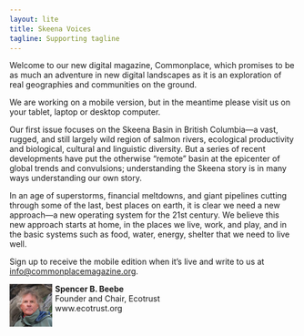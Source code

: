 ```yaml
---
layout: lite
title: Skeena Voices
tagline: Supporting tagline
---
```



Welcome to our new digital magazine, Commonplace, which promises to be as much an adventure in new digital landscapes as it is an exploration of real geographies and communities on the ground. 

We are working on a mobile version, but in the meantime please visit us on your tablet, laptop or desktop computer.

Our first issue focuses on the Skeena Basin in British Columbia—a vast, rugged, and still largely wild region of salmon rivers, ecological productivity and biological, cultural and linguistic diversity. But a series of recent developments have put the otherwise “remote” basin at the epicenter of global trends and convulsions; understanding the Skeena story is in many ways understanding our own story. 

In an age of superstorms, financial meltdowns, and giant pipelines cutting through some of the last, best places on earth, it is clear we need a new approach—a new operating system for the 21st century. We believe this new approach starts at home, in the places we live, work, and play, and in the basic systems such as food, water, energy, shelter that we need to live well. 

Sign up to receive the mobile edition when it’s live and write to us at info@commonplacemagazine.org.

<p><img alt="" src="assets/themes/skeena/img/contributor-headshots/Spencer.jpg" class="img-circle" style="float: left; margin-right: 5px; width: 75px;"> <strong>Spencer B. Beebe</strong><br>Founder and Chair, Ecotrust<br>www.ecotrust.org</p>
